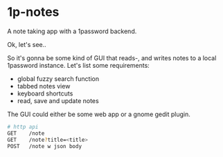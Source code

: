 # 1p-notes
A note taking app with a 1password backend.

Ok, let's see..

So it's gonna be some kind of GUI that reads-, and writes notes to a local 1password instance. Let's list some requirements:

- global fuzzy search function
- tabbed notes view
- keyboard shortcuts
- read, save and update notes

The GUI could either be some web app or a gnome gedit plugin.

````sh
# http api
GET    /note
GET    /note?title=<title>
POST   /note w json body
````

